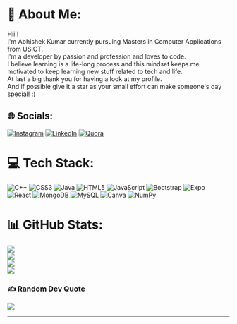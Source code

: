 # 💫 About Me:
Hii!!<br>I'm Abhishek Kumar currently pursuing Masters in Computer Applications from USICT.<br>I'm a developer by passion and profession and loves to code.<br>I believe learning is a life-long process and this mindset keeps me motivated to keep learning new stuff related to tech and life.<br>At last a big thank you for having a look at my profile.<br>And if possible give it a star as your small effort can make someone's day special! :)



## 🌐 Socials:
[![Instagram](https://img.shields.io/badge/Instagram-%23E4405F.svg?logo=Instagram&logoColor=white)](https://instagram.com/apexabhishek) [![LinkedIn](https://img.shields.io/badge/LinkedIn-%230077B5.svg?logo=linkedin&logoColor=white)](https://linkedin.com/in/apexabhishek) [![Quora](https://img.shields.io/badge/Quora-%23B92B27.svg?logo=Quora&logoColor=white)](https://quora.com/profile/Abhi-874) 

# 💻 Tech Stack:
![C++](https://img.shields.io/badge/c++-%2300599C.svg?style=for-the-badge&logo=c%2B%2B&logoColor=white) ![CSS3](https://img.shields.io/badge/css3-%231572B6.svg?style=for-the-badge&logo=css3&logoColor=white) ![Java](https://img.shields.io/badge/java-%23ED8B00.svg?style=for-the-badge&logo=java&logoColor=white) ![HTML5](https://img.shields.io/badge/html5-%23E34F26.svg?style=for-the-badge&logo=html5&logoColor=white) ![JavaScript](https://img.shields.io/badge/javascript-%23323330.svg?style=for-the-badge&logo=javascript&logoColor=%23F7DF1E) ![Bootstrap](https://img.shields.io/badge/bootstrap-%23563D7C.svg?style=for-the-badge&logo=bootstrap&logoColor=white) ![Expo](https://img.shields.io/badge/expo-1C1E24?style=for-the-badge&logo=expo&logoColor=#D04A37) ![React](https://img.shields.io/badge/react-%2320232a.svg?style=for-the-badge&logo=react&logoColor=%2361DAFB) ![MongoDB](https://img.shields.io/badge/MongoDB-%234ea94b.svg?style=for-the-badge&logo=mongodb&logoColor=white) ![MySQL](https://img.shields.io/badge/mysql-%2300f.svg?style=for-the-badge&logo=mysql&logoColor=white) ![Canva](https://img.shields.io/badge/Canva-%2300C4CC.svg?style=for-the-badge&logo=Canva&logoColor=white) ![NumPy](https://img.shields.io/badge/numpy-%23013243.svg?style=for-the-badge&logo=numpy&logoColor=white)
# 📊 GitHub Stats:
[![](https://visitcount.itsvg.in/api?id=apexabhi&icon=1&color=11)](https://visitcount.itsvg.in)<br/>
![](https://github-readme-stats.vercel.app/api?username=apexabhi&theme=dracula&hide_border=false&include_all_commits=true&count_private=true)<br/>
![](https://github-readme-streak-stats.herokuapp.com/?user=apexabhi&theme=dracula&hide_border=false)<br/>
![](https://github-readme-stats.vercel.app/api/top-langs/?username=apexabhi&theme=dracula&hide_border=false&include_all_commits=true&count_private=true&layout=compact)
### ✍️ Random Dev Quote
![](https://quotes-github-readme.vercel.app/api?type=horizontal&theme=tokyonight)

---
